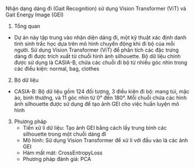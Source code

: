 Nhận dạng dáng đi (Gait Recognition) sử dụng Vision Transformer (ViT) và Gait Energy Image (GEI)

1. Tổng quan
- Dự án này tập trung vào nhận diện dáng đi, một kỹ thuật xác định danh tính sinh trắc học dựa trên mô hình chuyển động khi đi bộ của mỗi người. Sử dụng Vision Transformer (ViT) để phân tích các đặc trưng dáng đi được trích xuất từ chuỗi hình ảnh silhouette. Bộ dữ liệu chính được sử dụng là CASIA-B, chứa các chuỗi đi bộ từ nhiều góc nhìn trong các điều kiện: normal, bag, clothes

2. Bộ dữ liệu
- CASIA-B: Bộ dữ liệu gồm 124 đối tượng, 3 điều kiện đi bộ: mang túi, mặc áo, bình thường, và 11 góc nhìn từ 0° đến 180°. Mỗi chuỗi chứa các hình ảnh silhouette được sử dụng để tạo ảnh GEI cho việc huấn luyện mô hình

3. Phương pháp
   - Tiền xử lí dữ liệu: Tạo ảnh GEI bằng cách lấy trung bình các silhouette trong một chuỗi dáng đi
   - Mô hình: Sử dụng Vision Transformer để xử lí với đầu vào là các ảnh GEI
   - Hàm mất mát: CrossEntropyLoss
   - Phương pháp đánh giá: PCA

